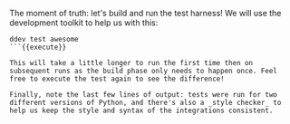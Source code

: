 The moment of truth: let's build and run the test harness! We will use the development toolkit to help us with this:
```
ddev test awesome
```{{execute}}

This will take a little longer to run the first time then on subsequent runs as the build phase only needs to happen once. Feel free to execute the test again to see the difference!

Finally, note the last few lines of output: tests were run for two different versions of Python, and there's also a _style checker_ to help us keep the style and syntax of the integrations consistent.
